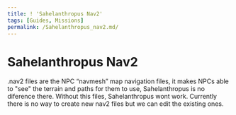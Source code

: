 ```yaml
---
title: ! 'Sahelanthropus Nav2'
tags: [Guides, Missions]
permalink: /Sahelanthropus_nav2.md/
---
```


# Sahelanthropus Nav2 

.nav2 files are the NPC “navmesh” map navigation files, it makes NPCs able to "see" the terrain and paths for them to use, Sahelanthropus is no diference there. Without this files, Sahelanthropus wont work. Currently there is no way to create new nav2 files but we can edit the existing ones.  

